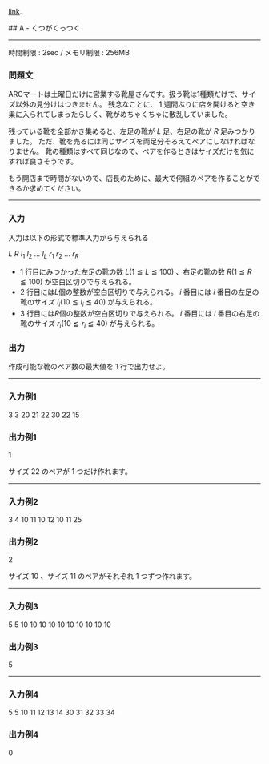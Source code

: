 [link](http://arc024.contest.atcoder.jp/tasks/arc024_1).


<script type="text/x-mathjax-config">
  MathJax.Hub.Config({ tex2jax: { inlineMath: [ ['$','$'] ] } });
</script>
<script type="text/javascript"
src="https://cdn.mathjax.org/mathjax/latest/MathJax.js?config=TeX-MML-AM_CHTML">
</script>## A - くつがくっつく

----------

時間制限 : 2sec / メモリ制限 : 256MB

### 問題文

ARCマートは土曜日だけに営業する靴屋さんです。扱う靴は$1$種類だけで、サイズ以外の見分けはつきません。
残念なことに、 $1$ 週間ぶりに店を開けると空き巣に入られてしまったらしく、靴がめちゃくちゃに散乱していました。

残っている靴を全部かき集めると、左足の靴が $L$ 足、右足の靴が $R$ 足みつかりました。
ただ、靴を売るには同じサイズを両足分そろえてペアにしなければなりません。
靴の種類はすべて同じなので、ペアを作るときはサイズだけを気にすれば良さそうです。

もう開店まで時間がないので、店長のために、最大で何組のペアを作ることができるか求めてください。

----------

### 入力

入力は以下の形式で標準入力から与えられる

>
$L$ $R$
$l_1$ $l_2$ … $l_L$
$r_1$ $r_2$ … $r_R$


* $1$ 行目にみつかった左足の靴の数 $L (1 ≦ L ≦ 100)$ 、右足の靴の数 $R (1 ≦ R ≦ 100)$ が空白区切りで与えられる。
* $2$ 行目には$L$個の整数が空白区切りで与えられる。 $i$ 番目には $i$ 番目の左足の靴のサイズ $l_i (10 ≦ l_i ≦ 40)$ が与えられる。
* $3$ 行目には$R$個の整数が空白区切りで与えられる。 $i$ 番目には $i$ 番目の右足の靴のサイズ $r_i (10 ≦ r_i ≦ 40)$ が与えられる。

### 出力

作成可能な靴のペア数の最大値を $1$ 行で出力せよ。

----------

### 入力例1

>
3 3
20 21 22
30 22 15


### 出力例1

>
1


サイズ $22$ のペアが $1$ つだけ作れます。

----------

### 入力例2

>
3 4
10 11 10
12 10 11 25


### 出力例2

>
2


サイズ $10$ 、サイズ $11$ のペアがそれぞれ $1$ つずつ作れます。

----------

### 入力例3

>
5 5
10 10 10 10 10
10 10 10 10 10


### 出力例3

>
5


----------

### 入力例4

>
5 5
10 11 12 13 14
30 31 32 33 34


### 出力例4

>
0


